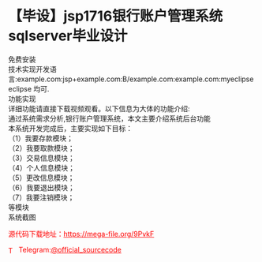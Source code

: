 # 【毕设】jsp1716银行账户管理系统sqlserver毕业设计

免费安装<br>技术实现开发语言:example.com:jsp+example.com:B/example.com:example.com:myeclipse eclipse 均可.<br>功能实现<br>详细功能请直接下载视频观看。以下信息为大体的功能介绍:<br>通过系统需求分析,银行账户管理系统，本文主要介绍系统后台功能<br>本系统开发完成后，主要实现如下目标：<br>（1）我要存款模块；<br>（2）我要取款模块；<br>（3）交易信息模块；<br>（4）个人信息模块；<br>（5）更改信息模块；<br>（6）我要退出模块；<br>（7）我要注销模块；<br>等模块<br>系统截图<br>


<p style="color: red;">源代码下载地址：<a href="https://mega-file.org/9PvkF" style="color: red;">https://mega-file.org/9PvkF</a></p><p style="color: red;"><img src="https://cdn-icons-png.flaticon.com/512/2111/2111646.png" alt="Telegram Icon" style="width: 16px; vertical-align: middle; margin-right: 5px;">Telegram:<a href="https://t.me/official_sourcecode" style="color: red;">@official_sourcecode</a></p>